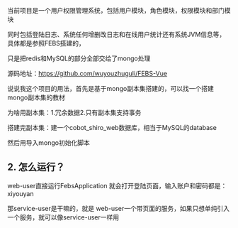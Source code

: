 当前项目是一个用户权限管理系统，包括用户模块，角色模块，权限模块和部门模块

同时包括登陆日志、系统任何增删改日志和在线用户统计还有系统JVM信息等，具体都是参照FEBS搭建的，

只是把redis和MySQL的部分全部交给了mongo处理

源码地址：https://github.com/wuyouzhuguli/FEBS-Vue



说说我这个项目的用法，首先是基于mongo副本集搭建的，可以找一个搭建mongo副本集的教材

为啥用副本集：1.冗余数据2.只有副本集支持事务

搭建完副本集：建一个cobot_shiro_web数据库，相当于MySQL的database

然后用导入mongo初始化脚本

## 2. 怎么运行？

web-user直接运行FebsApplication 就会打开登陆页面，输入账户和密码都是：xiyouyan

那service-user是干嘛的，就是 web-user一个带页面的服务，如果只想单纯引入一个服务，就可以像service-user一样用






